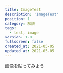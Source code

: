 ```yaml
---
title: ImageTest
description: 'ImageTest'
position: 1
category: 解説
tags: 
  - test, image
version: 1.0
fullscreen: false
created_at: 2021-05-05
updated_at: 2021-05-05
---
```


画像を貼ってみよう
<imageRender src="sun-heart.jpg"/>